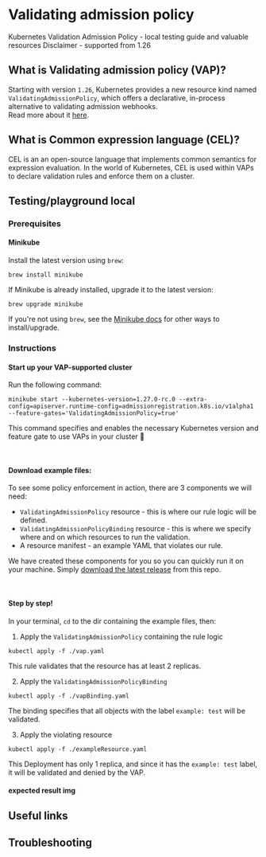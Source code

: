 # Validating admission policy 
Kubernetes Validation Admission Policy - local testing guide and valuable resources
Disclaimer - supported from 1.26

## What is Validating admission policy (VAP)?
Starting with version `1.26`, Kubernetes provides a new resource kind named `ValidatingAdmissionPolicy`, which offers a declarative, in-process alternative to validating admission webhooks.  
Read more about it [here](https://datree.slack.com/archives/D02S4JK41QD/p1687703168120579).

## What is Common expression language (CEL)?
CEL is an an open-source language that implements common semantics for expression evaluation.
In the world of Kubernetes, CEL is used within VAPs to declare validation rules and enforce them on a cluster.

## Testing/playground local
### Prerequisites
#### Minikube
Install the latest version using `brew`:
```
brew install minikube
```
If Minikube is already installed, upgrade it to the latest version:
```
brew upgrade minikube
```
If you're not using `brew`, see the [Minikube docs](https://minikube.sigs.k8s.io/docs/start/) for other ways to install/upgrade.

### Instructions
#### Start up your VAP-supported cluster
Run the following command:
```
minikube start --kubernetes-version=1.27.0-rc.0 --extra-config=apiserver.runtime-config=admissionregistration.k8s.io/v1alpha1  --feature-gates='ValidatingAdmissionPolicy=true'
```
This command specifies and enables the necessary Kubernetes version and feature gate to use VAPs in your cluster 🥳

<br/>

#### Download example files:
To see some policy enforcement in action, there are 3 components we will need:
  * `ValidatingAdmissionPolicy` resource - this is where our rule logic will be defined.
  * `ValidatingAdmissionPolicyBinding` resource - this is where we specify where and on which resources to run the validation. 
  * A resource manifest - an example YAML that violates our rule.

We have created these components for you so you can quickly run it on your machine. Simply [download the latest release](latest) from this repo.

<br/>

#### Step by step!
In your terminal, `cd` to the dir containing the example files, then:
1. Apply the `ValidatingAdmissionPolicy` containing the rule logic
```
kubectl apply -f ./vap.yaml
```
This rule validates that the resource has at least 2 replicas.

2. Apply the `ValidatingAdmissionPolicyBinding`
```
kubectl apply -f ./vapBinding.yaml
```
The binding specifies that all objects with the label `example: test` will be validated.

3. Apply the violating resource
```
kubectl apply -f ./exampleResource.yaml
```
This Deployment has only 1 replica, and since it has the `example: test` label, it will be validated and denied by the VAP. 

#### expected result img



## Useful links

## Troubleshooting
